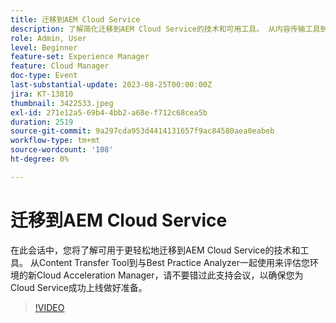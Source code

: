 ```yaml
---
title: 迁移到AEM Cloud Service
description: 了解简化迁移到AEM Cloud Service的技术和可用工具。 从内容传输工具到新版Cloud Acceleration Manager ，可与最佳实践分析器结合使用来评估您的环境。
role: Admin, User
level: Beginner
feature-set: Experience Manager
feature: Cloud Manager
doc-type: Event
last-substantial-update: 2023-08-25T00:00:00Z
jira: KT-13810
thumbnail: 3422533.jpeg
exl-id: 271e12a5-69b4-4bb2-a68e-f712c68cea5b
duration: 2519
source-git-commit: 9a297cda953d4414131657f9ac84580aea0eabeb
workflow-type: tm+mt
source-wordcount: '108'
ht-degree: 0%

---
```


# 迁移到AEM Cloud Service

在此会话中，您将了解可用于更轻松地迁移到AEM Cloud Service的技术和工具。 从Content Transfer Tool到与Best Practice Analyzer一起使用来评估您环境的新Cloud Acceleration Manager，请不要错过此支持会议，以确保您为Cloud Service成功上线做好准备。

>[!VIDEO](https://video.tv.adobe.com/v/3422533/?learn=on)
